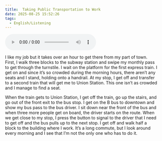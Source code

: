 ```yaml
---
title:  Taking Public Transportation to Work
date: 2025-08-25 15:52:26
tags: 
  - English/Listening
---
```

<audio controls src="https://cx-onedrive.pages.dev/api/raw?path=/Polyglot/ESLPod/034--taking-public-transportation-to-work.mp3"></audio>

I like my job but it takes over an hour to get there from my part of town. First, I walk three blocks to the subway station and swipe my monthly pass to get through the turnstile. I wait on the platform for the first express train. I get on and since it’s so crowded during the morning hours, there aren’t any seats and I stand, holding onto a handrail. At my stop, I get off and transfer to a second train that will get me to Union Station. This one isn’t as crowded and I manage to find a seat. 

When the train gets to Union Station, I get off the train, go up the stairs, and go out of the front exit to the bus stop. I get on the B bus to downtown and show my bus pass to the bus driver. I sit down near the front of the bus and when three more people get on board, the driver starts on the route. When we get close to my stop, I press the button to signal to the driver that I need to get off and the bus pulls up to the next stop. I get off and walk half a block to the building where I work. It’s a long commute, but I look around every morning and I see that I’m not the only one who has to do it.